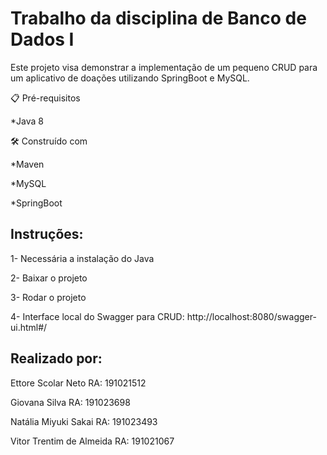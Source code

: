 # Trabalho da disciplina de Banco de Dados I
Este projeto visa demonstrar a implementação de um pequeno CRUD para um aplicativo de doações utilizando SpringBoot e MySQL.

📋 Pré-requisitos

*Java 8

🛠️ Construído com

*Maven

*MySQL

*SpringBoot


## Instruções:

1- Necessária a instalação do Java

2- Baixar o projeto

3- Rodar o projeto

4- Interface local do Swagger para CRUD: http://localhost:8080/swagger-ui.html#/



## Realizado por:
 
Ettore Scolar Neto		    	RA: 191021512

Giovana Silva			         	RA: 191023698

Natália Miyuki Sakai        RA: 191023493

Vitor Trentim de Almeida		RA: 191021067

